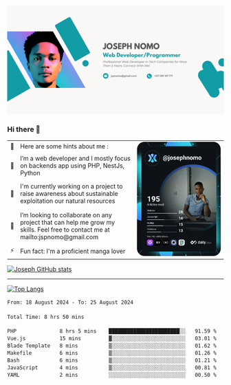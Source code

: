 ![Banner of my profile!](/Joseph_NOMO_NEW.png "Banner")

### Hi there 👋

<!--- | --  | 👋  | Here are some hints about me :                                                                                                 | <td rowspan=6><img src="/devcard.svg" width="400" alt="Joseph NOMO's Dev Card"/></td> |
| --- | --- | ------------------------------------------------------------------------------------------------------------------------------ | ------------------------------------------------------------------------------------- |
| --  | 🔭  | I’m a web developer and I mostly focus on backends app using PHP, NestJs, Python                                               |
| --  | 🦁  | I'm currently working on a project to raise awareness about sustainable exploitation our natural resources                     |
| --  | 👯  | I’m looking to collaborate on any project that can help me grow my skills. Feel free to contact me at mailto:jspnomo@gmail.com |
| --  | ⚡  | Fun fact: I'm a proficient manga lover                                                                                         |
--->

<table>
    <tr>
        <td width="1%">👋</td>
        <td width="55%">Here are some hints about me :</td>
        <td rowspan=6 width="44%"><img src="/devcard.svg" width="400" alt="Joseph NOMO's Dev Card"/></td>
    </tr>
    <tr>
        <td>🔭</td>
        <td>I’m a web developer and I mostly focus on backends app using PHP, NestJs, Python</td>
    </tr>
    <tr>
        <td>🦁</td>
        <td>I'm currently working on a project to raise awareness about sustainable exploitation our natural resources</td>
    </tr>
    <tr>
        <td>👯</td>
        <td>I’m looking to collaborate on any project that can help me grow my skills. Feel free to contact me at mailto:jspnomo@gmail.com</td>
    </tr>
    <tr>
        <td>⚡</td>
        <td>Fun fact: I'm a proficient manga lover</td>
    </tr>

</table>

[![Joseph GitHub stats](https://github-readme-stats-seven-sigma-53.vercel.app/api?username=Jspascal)](https://github.com/Jspascal/github-readme-stats)

---

[![Top Langs](https://github-readme-stats-seven-sigma-53.vercel.app/api/top-langs/?username=Jspascal&layout=compact)](https://github.com/Jspascal/github-readme-stats)

<!--START_SECTION:waka-->

```txt
From: 18 August 2024 - To: 25 August 2024

Total Time: 8 hrs 50 mins

PHP              8 hrs 5 mins    ███████████████████████░░   91.59 %
Vue.js           15 mins         ▓░░░░░░░░░░░░░░░░░░░░░░░░   03.01 %
Blade Template   8 mins          ▒░░░░░░░░░░░░░░░░░░░░░░░░   01.62 %
Makefile         6 mins          ▒░░░░░░░░░░░░░░░░░░░░░░░░   01.26 %
Bash             6 mins          ▒░░░░░░░░░░░░░░░░░░░░░░░░   01.21 %
JavaScript       4 mins          ▒░░░░░░░░░░░░░░░░░░░░░░░░   00.81 %
YAML             2 mins          ░░░░░░░░░░░░░░░░░░░░░░░░░   00.50 %
```

<!--END_SECTION:waka-->
